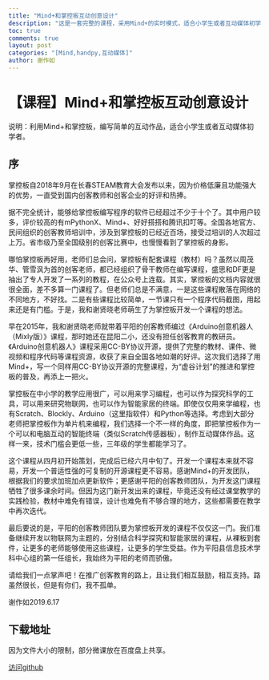 ```yaml
---
title: "Mind+和掌控板互动创意设计"
description: "这是一套完整的课程，采用Mind+的实时模式，适合小学生或者互动媒体初学者。"
toc: true
comments: true
layout: post
categories: "[Mind,handpy,互动媒体]"
author: 谢作如
---
```


# 【课程】Mind+和掌控板互动创意设计

说明：利用Mind+和掌控板，编写简单的互动作品，适合小学生或者互动媒体初学者。

## 序

掌控板自2018年9月在长春STEAM教育大会发布以来，因为价格低廉且功能强大的优势，一直受到国内创客教师和创客企业的好评和热捧。

据不完全统计，能够给掌控板编写程序的软件已经超过不少于十个了。其中用户较多，评价较高的有mPythonX、Mind+、好好搭搭和腾讯扣叮等。全国各地官方、民间组织的创客教师培训中，涉及到掌控板的已经近百场，接受过培训的人次超过上万。省市级乃至全国级别的创客比赛中，也慢慢看到了掌控板的身影。

哪怕掌控板再好用，老师们总会问，掌控板有配套课程（教材）吗？虽然以周茂华、管雪沨为首的创客老师，都已经组织了骨干教师在编写课程，盛思和DF更是抽出了专人开发了一系列的教程，在公众号上连载。其实，掌控板的文档内容就很很全面，差不多算一门课程了。但老师们总是不满意，一是这些课程散落在网络的不同地方，不好找。二是有些课程比较简单，一节课只有一个程序代码截图，用起来还是有门槛。于是，我和谢贤晓老师萌生了为掌控板开发一个课程的想法。

早在2015年，我和谢贤晓老师就带着平阳的创客教师编过《Arduino创意机器人（Mixly版）》课程，那时她还在昆阳二小，还没有担任创客教育的教研员。《Arduino创意机器人》课程采用CC-BY协议开源，提供了完整的教材、课件、微视频和程序代码等课程资源，收获了来自全国各地如潮的好评。这次我们选择了用Mind+，写一个同样用CC-BY协议开源的完整课程，为“虚谷计划”的推进和掌控板的普及，再添上一把火。

掌控板在中小学的教学应用很广，可以用来学习编程，也可以作为探究科学的工具，可以用来研究物联网，也可以作为智能家居的终端。即使仅仅用来学编程，也有Scratch、Blockly、Arduino（这里指软件）和Python等选择。考虑到大部分老师把掌控板作为单片机来编程，我们选择一个不一样的角度，即把掌控板作为一个可以和电脑互动的智能终端（类似Scratch传感器板），制作互动媒体作品。这样一来，技术门槛会更低一些，三年级的学生都能学习了。

这个课程从四月初开始策划，完成后已经六月中旬了。开发一个课程本来就不容易，开发一个普适性强的可复制的开源课程更不容易。感谢Mind+的开发团队，根据我们的要求加班加点更新软件；更感谢平阳的创客教师团队，为开发这门课程牺牲了很多课余时间。但因为这门新开发出来的课程，毕竟还没有经过课堂教学的实践检验，教材中难免有错误，设计也难免有不够合理的地方，这些都需要在教学中再次迭代。

最后要说的是，平阳的创客教师团队要为掌控板开发的课程不仅仅这一门。我们准备继续开发以物联网为主题的，分别结合科学探究和智能家居的课程，从裸板到套件，让更多的老师能够使用这些课程，让更多的学生受益。作为平阳县信息技术学科中心组的第一任组长，我始终为平阳的老师而骄傲。

请给我们一点掌声吧！在推广创客教育的路上，且让我们相互鼓励，相互支持。路虽然很长，但是有你们，我不孤单。

谢作如2019.6.17

## 下载地址

因为文件大小的限制，部分微课放在百度盘上共享。

[访问github](https://github.com/xiezuoru/xzrbook/tree/master/%E6%8E%8C%E6%8E%A7%E6%9D%BF%E7%B3%BB%E5%88%97/%E6%8E%8C%E6%8E%A7%E6%9D%BF%E4%B8%8EYeelight%E7%9A%84%E6%99%BA%E8%83%BD%E4%BA%92%E5%8A%A81.0)
